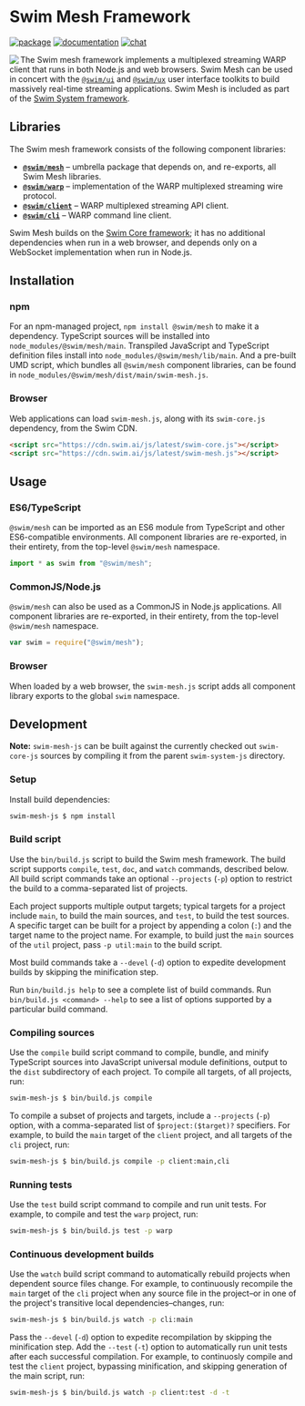 # Swim Mesh Framework

[![package](https://img.shields.io/npm/v/@swim/mesh.svg)](https://www.npmjs.com/package/@swim/mesh)
[![documentation](https://img.shields.io/badge/doc-TypeDoc-blue.svg)](http://docs.swim.ai/js/latest)
[![chat](https://img.shields.io/badge/chat-Gitter-green.svg)](https://gitter.im/swimos/community)

<a href="https://developer.swim.ai"><img src="https://cdn.swim.ai/images/marlin-blue.svg" align="left"></a>

The Swim mesh framework implements a multiplexed streaming WARP client that
runs in both Node.js and web browsers.  Swim Mesh can be used in concert with
the [`@swim/ui`](https://www.npmjs.com/package/@swim/ui) and
[`@swim/ux`](https://www.npmjs.com/package/@swim/ux) user interface toolkits to
build massively real-time streaming applications. Swim Mesh is included as part
of the [Swim System framework](https://www.npmjs.com/package/@swim/system).

## Libraries

The Swim mesh framework consists of the following component libraries:

- [**`@swim/mesh`**](@swim/mesh) –
  umbrella package that depends on, and re-exports, all Swim Mesh libraries.
- [**`@swim/warp`**](@swim/warp) –
  implementation of the WARP multiplexed streaming wire protocol.
- [**`@swim/client`**](@swim/client) –
  WARP multiplexed streaming API client.
- [**`@swim/cli`**](@swim/cli) –
  WARP command line client.

Swim Mesh builds on the [Swim Core framework](https://www.npmjs.com/package/@swim/core);
it has no additional dependencies when run in a web browser, and depends only
on a WebSocket implementation when run in Node.js.

## Installation

### npm

For an npm-managed project, `npm install @swim/mesh` to make it a dependency.
TypeScript sources will be installed into `node_modules/@swim/mesh/main`.
Transpiled JavaScript and TypeScript definition files install into
`node_modules/@swim/mesh/lib/main`.  And a pre-built UMD script, which
bundles all `@swim/mesh` component libraries, can be found in
`node_modules/@swim/mesh/dist/main/swim-mesh.js`.

### Browser

Web applications can load `swim-mesh.js`, along with its `swim-core.js`
dependency, from the Swim CDN.

```html
<script src="https://cdn.swim.ai/js/latest/swim-core.js"></script>
<script src="https://cdn.swim.ai/js/latest/swim-mesh.js"></script>
```

## Usage

### ES6/TypeScript

`@swim/mesh` can be imported as an ES6 module from TypeScript and other
ES6-compatible environments.  All component libraries are re-exported,
in their entirety, from the top-level `@swim/mesh` namespace.

```typescript
import * as swim from "@swim/mesh";
```

### CommonJS/Node.js

`@swim/mesh` can also be used as a CommonJS in Node.js applications.
All component libraries are re-exported, in their entirety, from the
top-level `@swim/mesh` namespace.

```javascript
var swim = require("@swim/mesh");
```

### Browser

When loaded by a web browser, the `swim-mesh.js` script adds all component
library exports to the global `swim` namespace.

## Development

**Note:**
`swim-mesh-js` can be built against the currently checked out `swim-core-js`
sources by compiling it from the parent `swim-system-js` directory.

### Setup

Install build dependencies:

```sh
swim-mesh-js $ npm install
```

### Build script

Use the `bin/build.js` script to build the Swim mesh framework.
The build script supports `compile`, `test`, `doc`, and `watch` commands,
described below.  All build script commands take an optional `--projects`
(`-p`) option to restrict the build to a comma-separated list of projects.

Each project supports multiple output targets; typical targets for a project
include `main`, to build the main sources, and `test`, to build the test
sources.  A specific target can be built for a project by appending a colon
(`:`) and the target name to the project name.  For example, to build just the
`main` sources of the `util` project, pass `-p util:main` to the build script.

Most build commands take a `--devel` (`-d`) option to expedite development
builds by skipping the minification step.

Run `bin/build.js help` to see a complete list of build commands.  Run
`bin/build.js <command> --help` to see a list of options supported by a
particular build command.

### Compiling sources

Use the `compile` build script command to compile, bundle, and minify
TypeScript sources into JavaScript universal module definitions, output
to the `dist` subdirectory of each project.  To compile all targets,
of all projects, run:

```sh
swim-mesh-js $ bin/build.js compile
```

To compile a subset of projects and targets, include a `--projects` (`-p`)
option, with a comma-separated list of `$project:($target)?` specifiers.
For example, to build the `main` target of the `client` project, and all
targets of the `cli` project, run:

```sh
swim-mesh-js $ bin/build.js compile -p client:main,cli
```

### Running tests

Use the `test` build script command to compile and run unit tests.
For example, to compile and test the `warp` project, run:

```sh
swim-mesh-js $ bin/build.js test -p warp
```

### Continuous development builds

Use the `watch` build script command to automatically rebuild projects when
dependent source files change.  For example, to continuously recompile the
`main` target of the `cli` project when any source file in the project–or
in one of the project's transitive local dependencies–changes, run:

```sh
swim-mesh-js $ bin/build.js watch -p cli:main
```

Pass the `--devel` (`-d`) option to expedite recompilation by skipping the
minification step.  Add the `--test` (`-t`) option to automatically run unit
tests after each successful compilation.  For example, to continuosly compile
and test the `client` project, bypassing minification, and skipping generation
of the main script, run:

```sh
swim-mesh-js $ bin/build.js watch -p client:test -d -t
```
